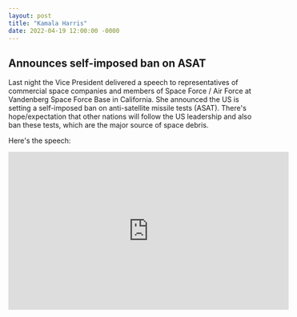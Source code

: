 ```yaml
---
layout: post
title: "Kamala Harris"
date: 2022-04-19 12:00:00 -0000
---
```


## Announces self-imposed ban on ASAT

Last night the Vice President delivered a speech to representatives of commercial space companies and members of Space Force / Air Force at Vandenberg Space Force Base in California. She announced the US is setting a self-imposed ban on anti-satellite missile tests (ASAT). There's hope/expectation that other nations will follow the US leadership and also ban these tests, which are the major source of space debris.

Here's the speech:

<iframe width="560" height="315" src="https://www.youtube.com/embed/G5MNpPQ-MQg?start=1142" title="YouTube video player" frameborder="0" allow="accelerometer; autoplay; clipboard-write; encrypted-media; gyroscope; picture-in-picture" allowfullscreen></iframe>
